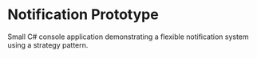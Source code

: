 # Notification Prototype

Small C# console application demonstrating a flexible notification system using a strategy pattern.  
